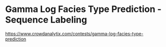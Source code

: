 # Gamma Log Facies Type Prediction - Sequence Labeling 

https://www.crowdanalytix.com/contests/gamma-log-facies-type-prediction
